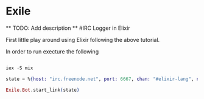 Exile
=====

** TODO: Add description **
#IRC Logger in Elixir 

First little play around using Elixir following the above tutorial. 

In order to run execture the following 

```elixir 

iex -S mix 

state = %{host: "irc.freenode.net", port: 6667, chan: "#elixir-lang", nick: "exile-bot", sock: nil}

Exile.Bot.start_link(state) 

```
